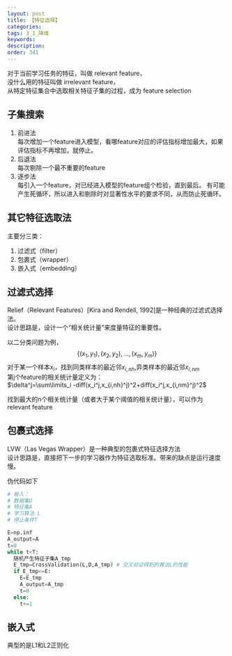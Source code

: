 ```yaml
---
layout: post
title: 【特征选择】
categories:
tags: 3_1_降维
keywords:
description:
order: 341
---
```

对于当前学习任务的特征，叫做 relevant feature，  
没什么用的特征叫做 irrelevant feature，  
从特定特征集合中选取相关特征子集的过程，成为 feature selection


## 子集搜索
1. 前进法  
每次增加一个feature进入模型，看哪feature对应的评估指标增加最大，如果评估指标不再增加，就停止。
2. 后退法  
每次剔除一个最不重要的feature
3. 逐步法  
每引入一个feature，对已经进入模型的feature组个检验，直到最后。
有可能产生死循环，所以进入和剔除时对显著性水平的要求不同，从而防止死循环。

## 其它特征选取法
主要分三类：
1. 过滤式（filter）
2. 包裹式（wrapper）
3. 嵌入式（embedding）


## 过滤式选择
Relief（Relevant Features）[Kira and Rendell, 1992]是一种经典的过滤式选择法。  
设计思路是，设计一个“相关统计量”来度量特征的重要性。  

以二分类问题为例，$$\{(x_1,y_1),(x_2,y_2),...,(x_m,y_m)\}$$对于某一个样本$x_i$，找到同类样本的最近邻$x_{i,nh}$,异类样本的最近邻$x_{i,nm}$  
第j个feature的相关统计量定义为：  
$\delta^j=\sum\limits_i -diff(x_i^j,x_{i,nh}^j)^2+diff(x_i^j,x_{i,nm}^j)^2$  

找到最大的n个相关统计量（或者大于某个阈值的相关统计量），可以作为 relevant feature

## 包裹式选择

LVW（Las Vegas Wrapper）是一种典型的包裹式特征选择方法  
设计思路是，直接把下一步的学习器作为特征选取标准。带来的缺点是运行速度慢。  

伪代码如下
```py
# 输入：
# 数据集D
# 特征集A
# 学习算法 L
# 停止条件T

E=np.inf
A_output=A
t=0
while t<T:
  随机产生特征子集A_tmp
  E_tmp=CrossValidation(L,D,A_tmp) # 交叉验证得到的算法L的性能
  if E_tmp<=E:
    E=E_tmp
    A_output=A_tmp
    t=0
  else:
    t+=1
```

## 嵌入式
典型的是L1和L2正则化

